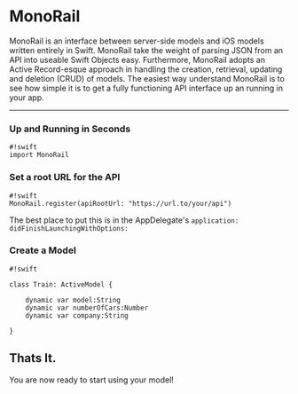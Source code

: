 # MonoRail

MonoRail is an interface between server-side models and iOS models written entirely in Swift. MonoRail take the weight of parsing JSON from an API into useable Swift Objects easy. Furthermore, MonoRail adopts an Active Record-esque approach in handling the creation, retrieval, updating and deletion (CRUD) of models. The easiest way understand MonoRail is to see how simple it is to get a fully functioning API interface up an running in your app.


---

### Up and Running in Seconds ###

```
#!swift
import MonoRail
```
### Set a root URL for the API ###
```
#!swift
MonoRail.register(apiRootUrl: "https://url.to/your/api")
```
The best place to put this is in the AppDelegate's `application: didFinishLaunchingWithOptions:`
### Create a Model ###
```
#!swift

class Train: ActiveModel {

    dynamic var model:String
    dynamic var numberOfCars:Number
    dynamic var company:String

}
```
## Thats It. ##
You are now ready to start using your model!